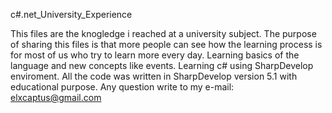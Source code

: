 c#.net_University_Experience

This files are the knogledge i reached at a university subject. The purpose of sharing this files is that more people can see how the learning process is for most of us who try to learn more every day. 
Learning basics of the language and new concepts like events. 
Learning c# using SharpDevelop enviroment. 
All the code was written in SharpDevelop version 5.1 with educational purpose. 
Any question write to my e-mail: 
        elxcaptus@gmail.com

